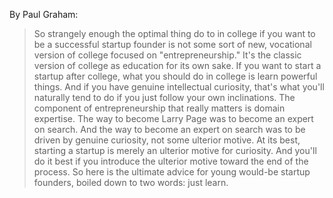 By Paul Graham:
> So strangely enough the optimal thing do to in college if you want to be a successful startup founder is not some sort of new, vocational version of college focused on "entrepreneurship." It's the classic version of college as education for its own sake. If you want to start a startup after college, what you should do in college is learn powerful things. And if you have genuine intellectual curiosity, that's what you'll naturally tend to do if you just follow your own inclinations.
> The component of entrepreneurship that really matters is domain expertise. The way to become Larry Page was to become an expert on search. And the way to become an expert on search was to be driven by genuine curiosity, not some ulterior motive.
> At its best, starting a startup is merely an ulterior motive for curiosity. And you'll do it best if you introduce the ulterior motive toward the end of the process.
> So here is the ultimate advice for young would-be startup founders, boiled down to two words: just learn.
